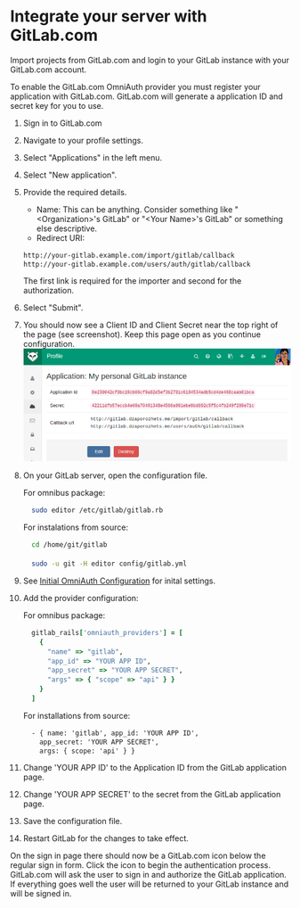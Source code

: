 # Integrate your server with GitLab.com

Import projects from GitLab.com and login to your GitLab instance with your GitLab.com account.

To enable the GitLab.com OmniAuth provider you must register your application with GitLab.com. 
GitLab.com will generate a application ID and secret key for you to use.

1.  Sign in to GitLab.com

1.  Navigate to your profile settings.

1.  Select "Applications" in the left menu.

1.  Select "New application".

1.  Provide the required details.
    - Name: This can be anything. Consider something like "\<Organization\>'s GitLab" or "\<Your Name\>'s GitLab" or something else descriptive.
    - Redirect URI:

    ```
    http://your-gitlab.example.com/import/gitlab/callback
    http://your-gitlab.example.com/users/auth/gitlab/callback
    ```

    The first link is required for the importer and second for the authorization.

1.  Select "Submit".

1.  You should now see a Client ID and Client Secret near the top right of the page (see screenshot). 
    Keep this page open as you continue configuration. 
    ![GitLab app](gitlab_app.png)

1.  On your GitLab server, open the configuration file.

    For omnibus package:

    ```sh
      sudo editor /etc/gitlab/gitlab.rb
    ```

    For instalations from source:

    ```sh
      cd /home/git/gitlab

      sudo -u git -H editor config/gitlab.yml
    ```

1.  See [Initial OmniAuth Configuration](omniauth.md#initial-omniauth-configuration) for inital settings.

1.  Add the provider configuration:

    For omnibus package:

    ```ruby
      gitlab_rails['omniauth_providers'] = [
        {
          "name" => "gitlab",
          "app_id" => "YOUR APP ID",
          "app_secret" => "YOUR APP SECRET",
          "args" => { "scope" => "api" } }
        }
      ]
    ```

    For installations from source:

    ```
      - { name: 'gitlab', app_id: 'YOUR APP ID',
        app_secret: 'YOUR APP SECRET',
        args: { scope: 'api' } }
    ```

1.  Change 'YOUR APP ID' to the Application ID from the GitLab application page.

1.  Change 'YOUR APP SECRET' to the secret from the GitLab application page.

1.  Save the configuration file.

1.  Restart GitLab for the changes to take effect.

On the sign in page there should now be a GitLab.com icon below the regular sign in form. 
Click the icon to begin the authentication process. GitLab.com will ask the user to sign in and authorize the GitLab application. 
If everything goes well the user will be returned to your GitLab instance and will be signed in.
